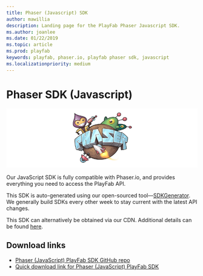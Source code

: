 ```yaml
---
title: Phaser (Javascript) SDK
author: mawillia
description: Landing page for the PlayFab Phaser Javascript SDK.
ms.author: joanlee
ms.date: 01/22/2019
ms.topic: article
ms.prod: playfab
keywords: playfab, phaser.io, playfab phaser sdk, javascript
ms.localizationpriority: medium
---
```


# Phaser SDK (Javascript)

![Phaser SDK (Javascript)](./media/Phaser1.png)

Our JavaScript SDK is fully compatible with Phaser.io, and provides everything you need to access the PlayFab API.

This SDK is auto-generated using our open-sourced tool&mdash;[SDKGenerator](../sdkgenerator/index.md). We generally build SDKs every other week to stay current with the latest API changes.

This SDK can alternatively be obtained via our CDN. Additional details can be found [here](https://playfab.com/playfab-now-serving-javascript-sdk-via-cdn/).

## Download links

- [Phaser (JavaScript) PlayFab SDK GitHub repo](https://github.com/PlayFab/JavaScriptSDK)
- [Quick download link for Phaser (JavaScript) PlayFab SDK](https://aka.ms/playfabjavascriptsdkdownload)